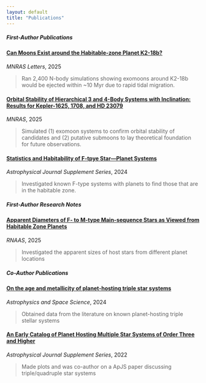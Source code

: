 ```yaml
---
layout: default
title: "Publications"
---
```

##### First-Author Publications
#### [Can Moons Exist around the Habitable-zone Planet K2-18b?](#)
*MNRAS Letters*, 2025  
> Ran 2,400 N-body simulations showing exomoons around K2-18b would be ejected within ~10 Myr due to rapid tidal migration.

#### [Orbital Stability of Hierarchical 3 and 4-Body Systems with Inclination: Results for Kepler-1625, 1708, and HD 23079](#)
*MNRAS*, 2025  
> Simulated (1) exomoon systems to confirm orbital stability of candidates and (2) putative submoons to lay theoretical foundation for future observations.

#### [Statistics and Habitability of F-tpye Star—Planet Systems](#)
*Astrophysical Journal Supplement Series*, 2024  
> Investigated known F-type systems with planets to find those that are in the habitable zone.

##### First-Author Research Notes
#### [Apparent Diameters of F- to M-type Main-sequence Stars as Viewed from Habitable Zone Planets](#)
*RNAAS*, 2025  
> Investigated the apparent sizes of host stars from different planet locations

##### Co-Author Publications
#### [On the age and metallicity of planet-hosting triple star systems](#)
*Astrophysics and Space Science*, 2024  
> Obtained data from the literature on known planet-hosting triple stellar systems

#### [An Early Catalog of Planet Hosting Multiple Star Systems of Order Three and Higher](#)
*Astrophysical Journal Supplement Series*, 2022   
> Made plots and was co-author on a ApJS paper discussing triple/quadruple star systems
